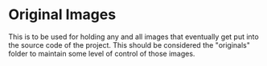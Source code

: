 # Original Images

This is to be used for holding any and all images that eventually get put into the source code of the project.  This should be considered the "originals" folder to maintain some level of control of those images.
